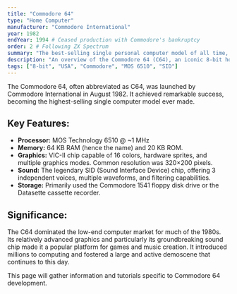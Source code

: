 ```yaml
---
title: "Commodore 64"
type: "Home Computer"
manufacturer: "Commodore International"
year: 1982
endYear: 1994 # Ceased production with Commodore's bankruptcy
order: 2 # Following ZX Spectrum
summary: "The best-selling single personal computer model of all time, famous for its SID sound chip and sprite capabilities."
description: "An overview of the Commodore 64 (C64), an iconic 8-bit home computer renowned for its advanced graphics and sound hardware for its time."
tags: ["8-bit", "USA", "Commodore", "MOS 6510", "SID"]
---
```


The Commodore 64, often abbreviated as C64, was launched by Commodore International in August 1982. It achieved remarkable success, becoming the highest-selling single computer model ever made.

## Key Features:

*   **Processor:** MOS Technology 6510 @ ~1 MHz
*   **Memory:** 64 KB RAM (hence the name) and 20 KB ROM.
*   **Graphics:** VIC-II chip capable of 16 colors, hardware sprites, and multiple graphics modes. Common resolution was 320×200 pixels.
*   **Sound:** The legendary SID (Sound Interface Device) chip, offering 3 independent voices, multiple waveforms, and filtering capabilities.
*   **Storage:** Primarily used the Commodore 1541 floppy disk drive or the Datasette cassette recorder.

## Significance:

The C64 dominated the low-end computer market for much of the 1980s. Its relatively advanced graphics and particularly its groundbreaking sound chip made it a popular platform for games and music creation. It introduced millions to computing and fostered a large and active demoscene that continues to this day.

This page will gather information and tutorials specific to Commodore 64 development. 
